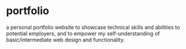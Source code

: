 # portfolio
a personal portfolio website to showcase technical skills and abilities to potential employers, and to empower my self-understanding of basic/intermediate web design and functionality. 
